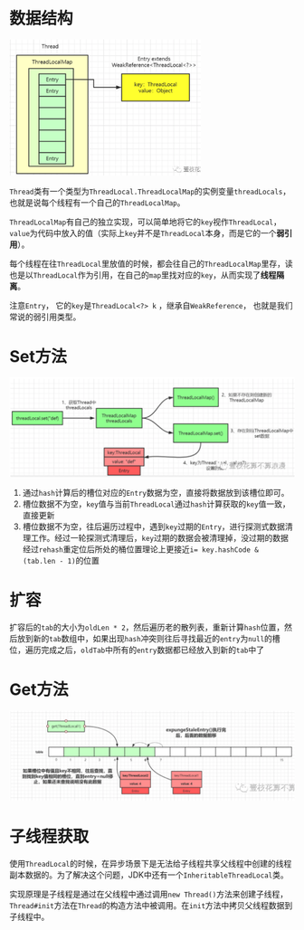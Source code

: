 # 数据结构

<img src="threadlocal.png" alt="threadlocal" style="zoom: 33%;" />

`Thread`类有一个类型为`ThreadLocal.ThreadLocalMap`的实例变量`threadLocals`，也就是说每个线程有一个自己的`ThreadLocalMap`。

`ThreadLocalMap`有自己的独立实现，可以简单地将它的`key`视作`ThreadLocal`，`value`为代码中放入的值（实际上`key`并不是`ThreadLocal`本身，而是它的一个**弱引用**）。

每个线程在往`ThreadLocal`里放值的时候，都会往自己的`ThreadLocalMap`里存，读也是以`ThreadLocal`作为引用，在自己的`map`里找对应的`key`，从而实现了**线程隔离**。

注意`Entry`， 它的`key`是`ThreadLocal<?> k` ，继承自`WeakReference`， 也就是我们常说的弱引用类型。

# Set方法

![threadlocal2](threadlocal2.png)

1. 通过`hash`计算后的槽位对应的`Entry`数据为空，直接将数据放到该槽位即可。
2. 槽位数据不为空，`key`值与当前`ThreadLocal`通过`hash`计算获取的`key`值一致，直接更新
3. 槽位数据不为空，往后遍历过程中，遇到`key`过期的`Entry`，进行探测式数据清理工作。经过一轮探测式清理后，`key`过期的数据会被清理掉，没过期的数据经过`rehash`重定位后所处的桶位置理论上更接近`i= key.hashCode & (tab.len - 1)`的位置

# 扩容

扩容后的`tab`的大小为`oldLen * 2`，然后遍历老的散列表，重新计算`hash`位置，然后放到新的`tab`数组中，如果出现`hash`冲突则往后寻找最近的`entry`为`null`的槽位，遍历完成之后，`oldTab`中所有的`entry`数据都已经放入到新的`tab`中了

# Get方法

![threadlocal3](threadlocal3.png)

# 子线程获取

使用`ThreadLocal`的时候，在异步场景下是无法给子线程共享父线程中创建的线程副本数据的。为了解决这个问题，JDK中还有一个`InheritableThreadLocal`类。

实现原理是子线程是通过在父线程中通过调用`new Thread()`方法来创建子线程，`Thread#init`方法在`Thread`的构造方法中被调用。在`init`方法中拷贝父线程数据到子线程中。